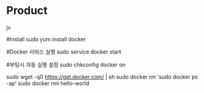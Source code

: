 # Product
jv

#Install
sudo yum install docker
 
#Docker 서비스 실행
sudo service docker start
 
#부팅시 자동 실행 설정
sudo chkconfig docker on

sudo wget -q0 https://get.docker.com/ | sh
sudo docker rm 'sudo docker ps -ap'
sudo docker rmi hello-world
